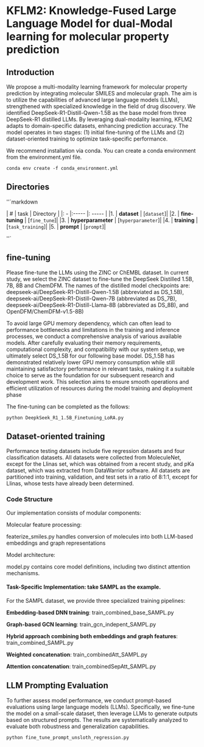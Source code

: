# KFLM2: Knowledge-Fused Large Language Model for dual-Modal learning for molecular property prediction

## Introduction

We propose a multi-modality learning framework for molecular property prediction by integrating molecular SMILES and molecular graph. The aim is to utilize the capabilities of advanced large language models (LLMs), strengthened with specialized knowledge in the field of drug discovery. We identified DeepSeek-R1-Distill-Qwen-1.5B as the  base model from three DeepSeek-R1 distilled LLMs. By leveraging dual-modality learning, KFLM2 adapts to domain-specific datasets, enhancing prediction accuracy. The model operates in two stages: (1) initial fine-tuning of the LLMs and (2) dataset-oriented training to optimize task-specific performance.

 We recommend installation via conda. You can create a conda environment from the environment.yml file.

```shell
conda env create -f conda_environment.yml
```

## Directories
''`markdown

| # | task | Directory  | 
|: - |:----- |: ----- |
|1.  | **dataset** | [`dataset`]|
|2.  | **fine-tuning** | [`fine_tune`]|
|3.  | **hyperparameter** | [`hyperparameter`]|
|4.  | **training** | [`task_training`]|
|5.  | **prompt** | [`prompt`]|

''`

## fine-tuning

Please fine-tune the LLMs using the ZINC or ChEMBL dataset. In current study, we select the ZINC dataset to fine-tune the DeepSeek Distilled 1.5B, 7B, 8B and ChemDFM. The names of the distilled model checkpoints are: deepseek-ai/DeepSeek-R1-Distill-Qwen-1.5B (abbreviated as DS_1.5B), deepseek-ai/DeepSeek-R1-Distill-Qwen-7B (abbreviated as DS_7B), deepseek-ai/DeepSeek-R1-Distill-Llama-8B (abbreviated as DS_8B), and OpenDFM/ChemDFM-v1.5-8B)

To avoid large GPU memory dependency, which can often lead to performance bottlenecks and limitations in the training and inference processes, we conduct a comprehensive analysis of various available models. After carefully evaluating their memory requirements, computational complexity, and compatibility with our system setup, we ultimately select DS_1.5B for our following base model. DS_1.5B has demonstrated relatively lower GPU memory consumption while still maintaining satisfactory performance in relevant tasks, making it a suitable choice to serve as the foundation for our subsequent research and development work. This selection aims to ensure smooth operations and efficient utilization of resources during the model training and deployment phase

The fine-tuning can be completed as the follows:

```
python DeepkSeek_R1_1.5B_Finetuning_LoRA.py
```

## Dataset-oriented training

Performance testing datasets include five regression datasets and four classification 
datasets. All datasets were collected from MoleculeNet, except for the Llinas set, 
which was obtained from a recent study, and pKa dataset, which was extracted 
from DataWarrior software. All datasets are partitioned into training, validation, 
and test sets in a ratio of 8:1:1, except for Llinas, whose tests have already been 
determined.

### Code Structure
Our implementation consists of modular components:

Molecular feature processing:

featerize_smiles.py handles conversion of molecules into both LLM-based embeddings and graph representations

Model architecture:

model.py contains core model definitions, including two distinct attention mechanisms.

#### Task-Specific Implementation: take SAMPL as the example.
For the SAMPL dataset, we provide three specialized training pipelines:

**Embedding-based DNN training**: train_combined_base_SAMPL.py

**Graph-based GCN learning**: train_gcn_indepent_SAMPL.py

**Hybrid approach combining both embeddings and graph features**: train_combined_SAMPL.py

**Weighted concatenation**: train_combinedAtt_SAMPL.py

**Attention concatenation**: train_combinedSepAtt_SAMPL.py



## LLM Prompting Evaluation

To further assess model performance, we conduct prompt-based evaluations using large language models (LLMs). Specifically, we fine-tune the model on a small-scale dataset, then leverage LLMs to generate outputs based on structured prompts. The results are systematically analyzed to evaluate both robustness and generalization capabilities.

```bash
python fine_tune_prompt_unsloth_regression.py
```
